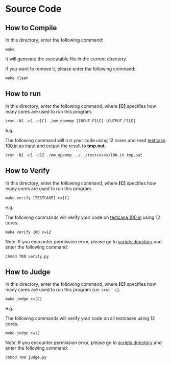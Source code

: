 # Source Code

## How to Compile

In this directory, enter the following command:

```shell
make
```

It will generate the executable file in the current directory.

If you want to remove it, please enter the following command:

```shell
make clean
```

## How to run

In this directory, enter the following command, where **[C]** specifies how many cores are used to run this program.

```shell
srun -N1 -n1 -c[C] ./mm_openmp [INPUT_FILE] [OUTPUT_FILE]
```

e.g.

The following command will run your code using 12 cores and read [testcase 100.in](../testcases/100.in) as input and output the result to **tmp.out**.

```shell
srun -N1 -n1 -c12 ./mm_openmp ../../testcases/100.in tmp.out
```

## How to Verify

In this directory, enter the following command, where **[C]** specifies how many cores are used to run this program.

```shell
make verify [TESTCASE] c=[C]
```

e.g.

The following commands will verify your code on [testcase 100.in](../testcases/100.in) using 12 cores.

```shell
make verify 100 c=12
```

Note: If you encounter permission error, please go to [scripts directory](../../scripts/) and enter the following command:

```shell
chmod 700 verify.py
```

## How to Judge

In this directory, enter the following command, where **[C]** specifies how many cores are used to run this program (i.e. `srun -c`).

```shell
make judge c=[C]
```

e.g.

The following commands will verify your code on all testcases using 12 cores.

```shell
make judge c=12
```

Note: If you encounter permission error, please go to [scripts directory](../../scripts/) and enter the following command:

```shell
chmod 700 judge.py
```
